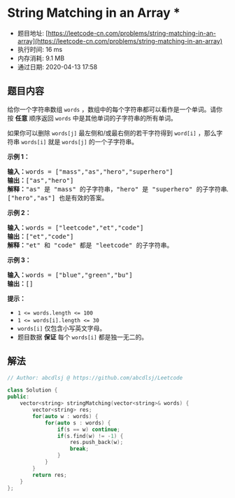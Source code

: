 # String Matching in an Array *
- 题目地址: [https://leetcode-cn.com/problems/string-matching-in-an-array](https://leetcode-cn.com/problems/string-matching-in-an-array)
- 执行时间: 16 ms
- 内存消耗: 9.1 MB
- 通过日期: 2020-04-13 17:58

## 题目内容
<p>给你一个字符串数组 <code>words</code> ，数组中的每个字符串都可以看作是一个单词。请你按 <strong>任意</strong> 顺序返回 <code>words</code> 中是其他单词的子字符串的所有单词。</p>

<p>如果你可以删除 <code>words[j]</code> 最左侧和/或最右侧的若干字符得到 <code>word[i]</code> ，那么字符串 <code>words[i]</code> 就是 <code>words[j]</code> 的一个子字符串。</p>



<p><strong>示例 1：</strong></p>

<pre><strong>输入：</strong>words = ["mass","as","hero","superhero"]
<strong>输出：</strong>["as","hero"]
<strong>解释：</strong>"as" 是 "mass" 的子字符串，"hero" 是 "superhero" 的子字符串。
["hero","as"] 也是有效的答案。
</pre>

<p><strong>示例 2：</strong></p>

<pre><strong>输入：</strong>words = ["leetcode","et","code"]
<strong>输出：</strong>["et","code"]
<strong>解释：</strong>"et" 和 "code" 都是 "leetcode" 的子字符串。
</pre>

<p><strong>示例 3：</strong></p>

<pre><strong>输入：</strong>words = ["blue","green","bu"]
<strong>输出：</strong>[]
</pre>



<p><strong>提示：</strong></p>

<ul>
	<li><code>1 <= words.length <= 100</code></li>
	<li><code>1 <= words[i].length <= 30</code></li>
	<li><code>words[i]</code> 仅包含小写英文字母。</li>
	<li>题目数据 <strong>保证</strong> 每个 <code>words[i]</code> 都是独一无二的。</li>
</ul>


## 解法
```cpp
// Author: abcdlsj @ https://github.com/abcdlsj/Leetcode

class Solution {
public:
    vector<string> stringMatching(vector<string>& words) {
        vector<string> res;
        for(auto w : words) {
            for(auto s : words) {
                if(s == w) continue;
                if(s.find(w) != -1) {
                    res.push_back(w);
                    break;
                } 
            }
        }
        return res;
    }
};

```